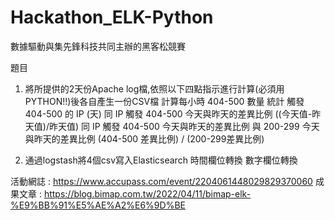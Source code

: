 # Hackathon_ELK-Python

數據驅動與集先鋒科技共同主辦的黑客松競賽

題目
1. 將所提供的2天份Apache log檔,依照以下四點指示進行計算(必須用PYTHON!!)後各自產生一份CSV檔
計算每小時 404-500 數量
統計 觸發 404-500 的 IP (天)
同 IP 觸發 404-500 今天與昨天的差異比例 ((今天值-昨天值)/昨天值)
同 IP 觸發 404-500 今天與昨天的差異比例 與 200-299 今天與昨天的差異比例 (404-500 差異比例) / (200-299差異比例)

2. 通過logstash將4個csv寫入Elasticsearch
時間欄位轉換
數字欄位轉換

活動網誌 : https://www.accupass.com/event/2204061448029829370060
成果文章 : https://blog.bimap.com.tw/2022/04/11/bimap-elk-%E9%BB%91%E5%AE%A2%E6%9D%BE
